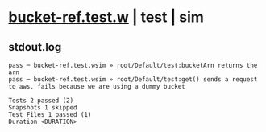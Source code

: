 # [bucket-ref.test.w](../../../../../../examples/tests/sdk_tests/bucket/bucket-ref.test.w) | test | sim

## stdout.log
```log
pass ─ bucket-ref.test.wsim » root/Default/test:bucketArn returns the arn                                              
pass ─ bucket-ref.test.wsim » root/Default/test:get() sends a request to aws, fails because we are using a dummy bucket

Tests 2 passed (2)
Snapshots 1 skipped
Test Files 1 passed (1)
Duration <DURATION>
```

